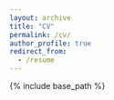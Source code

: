 ```yaml
---
layout: archive
title: "CV"
permalink: /cv/
author_profile: true
redirect_from:
  - /resume
---
```


{% include base_path %}


<!-- <iframe src="https://docs.google.com/document/d/e/2PACX-1vSKLBCog_f5cGN3jv6kk5ZwvsdER5ZrHdgUpla_ydHHDk4nBO2emueWTTDw94i483Q4VX8nrzIWddYs/pub?embedded=true" width="100%" height=1200></iframe>-->
 <object data="../files/Resume - Alex Vaughan - 2022.pdf" width="100%" height="80%" type='application/pdf'></object>
